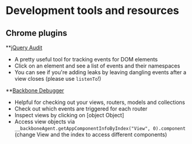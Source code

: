 # Development tools and resources

## Chrome plugins

**[jQuery Audit](https://chrome.google.com/webstore/detail/jquery-audit/dhhnpbajdcgdmbbcoakfhmfgmemlncjg)

- A pretty useful tool for tracking events for DOM elements
- Click on an element and see a list of events and their namespaces
- You can see if you're adding leaks by leaving dangling events after a view closes (please use `listenTo`!)

**[Backbone Debugger](https://github.com/Maluen/Backbone-Debugger)

- Helpful for checking out your views, routers, models and collections
- Check out which events are triggered for each router
- Inspect views by clicking on [object Object]
- Access view objects via `__backboneAgent.getAppComponentInfoByIndex("View", 0).component` (change View and the index to access different components)
